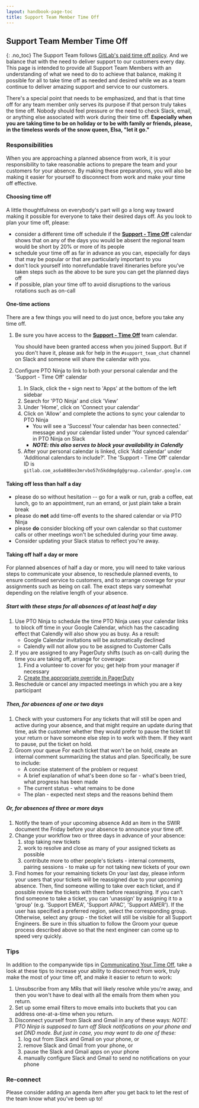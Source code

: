```yaml
---
layout: handbook-page-toc
title: Support Team Member Time Off
---
```


## Support Team Member Time Off
{: .no_toc}
The Support Team follows [GitLab's paid time off policy](/handbook/paid-time-off).
And we balance that with the need to deliver support to our customers every day.
This page is intended to provide all Support Team Members with an understanding
of what we need to do to achieve that balance, making it possible for all to
take time off as needed and desired while we as a team continue to deliver
amazing support and service to our customers.

There's a special point that needs to be emphasized, and that is that time off
for any team member only serves its purpose if that person truly takes the time
off. Nobody should feel pressure or the need to check Slack, email, or anything
else associated with work during their time off. **Especially when you are taking
time to be on holiday or to be with family or friends, please, in the timeless
words of the snow queen, Elsa, "let it go."**

### Responsibilities
When you are approaching a planned absence from work, it is your responsibility
to take reasonable actions to prepare the team and your customers for your
absence. By making these preparations, you will also be making it easier for
yourself to disconnect from work and make your time off effective.

#### Choosing time off
A little thoughtfulness on everybody's part will go a long way toward making it
possible for everyone to take their desired days off. As you look to plan your
time off, please:

- consider a different time off schedule if the
  [**Support - Time Off**](https://calendar.google.com/calendar/embed?src=gitlab.com_as6a088eo3mrvbo57n5kddmgdg%40group.calendar.google.com)
  calendar shows that on any of the days you would be absent the regional team
  would be short by 20% or more of its people 
- schedule your time off as far in advance as you can, especially for days that
  may be popular or that are particularly important to you
- don't lock yourself into nonrefundable travel itineraries before you've taken
  steps such as the above to be sure you can get the planned days off
- if possible, plan your time off to avoid disruptions to the various rotations
  such as on-call

#### One-time actions
There are a few things you will need to do just once, before you take any time off.

1. Be sure you have access to the
[**Support - Time Off**](https://calendar.google.com/calendar/embed?src=gitlab.com_as6a088eo3mrvbo57n5kddmgdg%40group.calendar.google.com)
team calendar.

   You should have been granted access when you joined Support. But
if you don't have it, please ask for help in the `#support_team_chat` channel
on Slack and someone will share the calendar with you.

1. Configure PTO Ninja to link to both your personal calendar and the
'Support - Time Off' calendar
   1. In Slack, click the `+` sign next to 'Apps' at the bottom of the left sidebar
   1. Search for 'PTO Ninja' and click 'View'
   1. Under 'Home', click on 'Connect your calendar'
   1. Click on 'Allow' and complete the actions to sync your calendar to PTO Ninja
      - You will see a 'Success! Your calendar has been connected.' message and
        your calendar listed under 'Your synced calendar' in PTO Ninja on Slack
      - ***NOTE: this also serves to block your availability in Calendly***
   1. After your personal calendar is linked, click 'Add calendar' under
   'Additional calendars to include?'. The 'Support - Time Off' calendar ID is
   `gitlab.com_as6a088eo3mrvbo57n5kddmgdg@group.calendar.google.com`

#### Taking off less than half a day

- please do so without hesitation -- go for a walk or run, grab a coffee, eat
lunch, go to an appointment, run an errand, or just plain take a brain break
- please do **not** add time-off events to the shared calendar or via PTO Ninja
- please **do** consider blocking off your own calendar so that customer calls or
other meetings won't be scheduled during your time away.
- Consider updating your Slack status to reflect you're away.

#### Taking off half a day or more
For planned absences of half a day or more, you will need to take various steps
to communicate your absence, to reschedule planned events, to ensure continued
service to customers, and to arrange coverage for your assignments such as being
on call. The exact steps vary somewhat depending on the relative length of your
absence.

##### Start with these steps for all absences of at least half a day

1. Use PTO Ninja to schedule the time
   PTO Ninja uses your calendar links to block off time in your Google Calendar,
   which has the cascading effect that Calendly will also show you as busy. As a
   result:
   - Google Calendar invitations will be automatically declined
   - Calendly will not allow you to be assigned to Customer Calls
1. If you are assigned to any PagerDuty shifts (such as on-call) during the time
   you are taking off, arrange for coverage:
   1. Find a volunteer to cover for you; get help from your manager if necessary
   1. [Create the appropriate override in PagerDuty](https://support.pagerduty.com/docs/editing-schedules#create-and-delete-overrides)
1. Reschedule or cancel any impacted meetings in which you are a key participant

##### Then, for absences of one or two days

1. Check with your customers
   For any tickets that will still be open and active during your absence, and
   that might require an update during that time, ask the customer whether they
   would prefer to pause the ticket till your return or have someone else step
   in to work with them. If they want to pause, put the ticket on hold.
1. Groom your queue
   For each ticket that won't be on hold, create an internal comment summarizing
   the status and plan. Specifically, be sure to include:
   - A concise statement of the problem or request
   - A brief explanation of what's been done so far - what's been tried, what
     progress has been made
   - The current status - what remains to be done
   - The plan - expected next steps and the reasons behind them

##### Or, for absences of three or more days

1. Notify the team of your upcoming absence
   Add an item in the SWIR document the Friday before your absence to announce
   your time off.
1. Change your workflow two or three days in advance of your absence:
   1. stop taking new tickets
   1. work to resolve and close as many of your assigned tickets as possible
   1. contribute more to other people's tickets - internal comments, pairing
      sessions - to make up for not taking new tickets of your own
1. Find homes for your remaining tickets
   On your last day, please inform your users that your tickets will be
   reassigned due to your upcoming absence. Then, find someone willing to take
   over each ticket, and if possible review the tickets with them before
   reassigning. If you can't find someone to take a ticket, you can 'unassign'
   by assigning it to a 'group' (e.g. 'Support EMEA', 'Support APAC',
   'Support AMER'). If the user has specified a preferred region, select the 
   corresponding group. Otherwise, select any group - the ticket will still be
   visible for all Support Engineers. Be sure in this situation to follow the
   Groom your queue process described above so that the next engineer can come
   up to speed very quickly.

### Tips

In addition to the companywide tips in
[Communicating Your Time Off](/handbook/paid-time-off/#communicating-your-time-off),
take a look at these tips to increase your ability to disconnect from work,
truly make the most of your time off, and make it easier to return to work:

1. Unsubscribe from any MRs that will likely resolve while you're away, and then
   you won't have to deal with all the emails from them when you return.
1. Set up some email filters to move emails into buckets that you can address
   one-at-a-time when you return.
1. Disconnect yourself from Slack and Gmail in any of these ways:
   *NOTE: PTO Ninja is supposed to turn off Slack notifications on your phone and
   set DND mode. But just in case, you may want to do one of these:*
   1. log out from Slack and Gmail on your phone, or
   1. remove Slack and Gmail from your phone, or
   1. pause the Slack and Gmail apps on your phone
   1. manually configure Slack and Gmail to send no notifications on your phone

### Re-connect

Please consider adding an agenda item after you get back to let the rest of the
team know what you've been up to!

